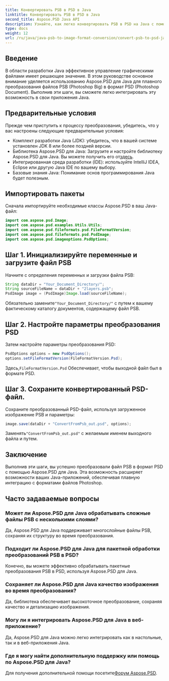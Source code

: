 ```yaml
---
title: Конвертировать PSB в PSD в Java
linktitle: Конвертировать PSB в PSD в Java
second_title: Aspose.PSD Java API
description: Узнайте, как легко конвертировать PSB в PSD на Java с помощью Aspose.PSD, улучшая управление графическими файлами в ваших приложениях.
type: docs
weight: 12
url: /ru/java/java-psb-to-image-format-conversion/convert-psb-to-psd-java/
---
```

## Введение
В области разработки Java эффективное управление графическими файлами имеет решающее значение. В этом руководстве основное внимание уделяется использованию Aspose.PSD для Java для плавного преобразования файлов PSB (Photoshop Big) в формат PSD (Photoshop Document). Выполнив эти шаги, вы сможете легко интегрировать эту возможность в свои приложения Java.
## Предварительные условия
Прежде чем приступить к процессу преобразования, убедитесь, что у вас настроены следующие предварительные условия:
- Комплект разработки Java (JDK): убедитесь, что в вашей системе установлен JDK 8 или более поздней версии.
-  Библиотека Aspose.PSD для Java: Загрузите и настройте библиотеку Aspose.PSD для Java. Вы можете получить его от[здесь](https://releases.aspose.com/psd/java/).
- Интегрированная среда разработки (IDE): используйте IntelliJ IDEA, Eclipse или другую Java IDE по вашему выбору.
- Базовые знания Java: Понимание основ программирования Java будет полезным.
## Импортировать пакеты
Сначала импортируйте необходимые классы Aspose.PSD в ваш Java-файл:
```java
import com.aspose.psd.Image;
import com.aspose.psd.examples.Utils.Utils;
import com.aspose.psd.fileformats.psd.FileFormatVersion;
import com.aspose.psd.fileformats.psd.PsdImage;
import com.aspose.psd.imageoptions.PsdOptions;
```
## Шаг 1. Инициализируйте переменные и загрузите файл PSB
Начните с определения переменных и загрузки файла PSB:
```java
String dataDir = "Your_Document_Directory/";
String sourceFileName = dataDir + "2layers.psb";
PsdImage image = (PsdImage)Image.load(sourceFileName);
```
 Обязательно замените`"Your_Document_Directory/"` с путем к вашему фактическому каталогу документов, содержащему файл PSB.
## Шаг 2. Настройте параметры преобразования PSD
Затем настройте параметры преобразования PSD:
```java
PsdOptions options = new PsdOptions();
options.setFileFormatVersion(FileFormatVersion.Psd);
```
 Здесь,`FileFormatVersion.Psd` Обеспечивает, чтобы выходной файл был в формате PSD.
## Шаг 3. Сохраните конвертированный PSD-файл.
Сохраните преобразованный PSD-файл, используя загруженное изображение PSB и параметры:
```java
image.save(dataDir + "ConvertFromPsb_out.psd", options);
```
 Заменять`"ConvertFromPsb_out.psd"` с желаемым именем выходного файла и путем.

## Заключение
Выполнив эти шаги, вы успешно преобразовали файл PSB в формат PSD с помощью Aspose.PSD для Java. Эта возможность расширяет возможности ваших Java-приложений, обеспечивая плавную интеграцию с форматами файлов Photoshop.
## Часто задаваемые вопросы
### Может ли Aspose.PSD для Java обрабатывать сложные файлы PSB с несколькими слоями?
Да, Aspose.PSD для Java поддерживает многослойные файлы PSB, сохраняя их структуру во время преобразования.
### Подходит ли Aspose.PSD для Java для пакетной обработки преобразований PSB в PSD?
Конечно, вы можете эффективно обрабатывать пакетные преобразования PSB в PSD, используя Aspose.PSD для Java.
### Сохраняет ли Aspose.PSD для Java качество изображения во время преобразования?
Да, библиотека обеспечивает высокоточное преобразование, сохраняя качество и детализацию изображения.
### Могу ли я интегрировать Aspose.PSD для Java в веб-приложение?
Да, Aspose.PSD для Java можно легко интегрировать как в настольные, так и в веб-приложения Java.
### Где я могу найти дополнительную поддержку или помощь по Aspose.PSD для Java?
 Для получения дополнительной помощи посетите[Форум Aspose.PSD](https://forum.aspose.com/c/psd/34).